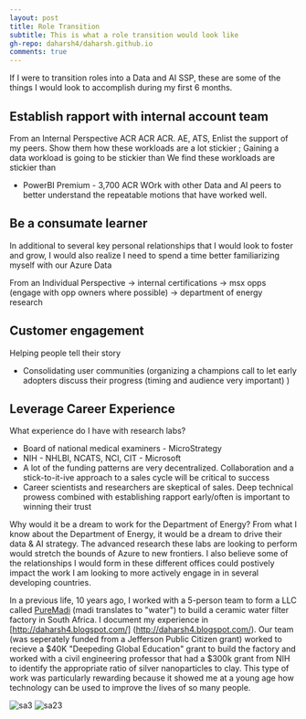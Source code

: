 ```yaml
---
layout: post
title: Role Transition
subtitle: This is what a role transition would look like
gh-repo: daharsh4/daharsh.github.io
comments: true
---
```


If I were to transition roles into a Data and AI SSP, these are some of the things I would look to accomplish during my first 6 months.

## Establish rapport with internal account team
  From an Internal Perspective
ACR ACR ACR. AE, ATS, 
Enlist the support of my peers. Show them how these workloads are a lot stickier ; Gaining a data workload is going to be stickier than 
We find these workloads are stickier than 
- PowerBI Premium - 3,700 ACR
WOrk with other Data and AI peers to better understand the repeatable motions that have worked well. 

## Be a consumate learner
In additional to several key personal relationships that I would look to foster and grow, I would also realize I need to spend a time better familiarizing myself with our Azure Data 

From an Individual Perspective 
-> internal certifications
-> msx opps (engage with opp owners where possible)
-> department of energy research 

## Customer engagement
Helping people tell their story 
- Consolidating user communities (organizing a champions call to let early adopters discuss their progress (timing and audience very important)  ) 

## Leverage Career Experience 
What experience do I have with research labs?
- Board of national medical examiners - MicroStrategy 
- NIH - NHLBI, NCATS, NCI, CIT - Microsoft
- A lot of the funding patterns are very decentralized. Collaboration and a stick-to-it-ive approach to a sales cycle will be critical to success
- Career scientists and researchers are skeptical of sales. Deep technical prowess combined with establishing rapport early/often is important to winning their trust 

Why would it be a dream to work for the Department of Energy?
From what I know about the Department of Energy, it would be a dream to drive their data & AI strategy. The advanced research these labs are looking to perform would stretch the bounds of Azure to new frontiers. I also believe some of the relationships I would form in these different offices could postively impact the work I am looking to more actively engage in in several developing countries. 

In a previous life, 10 years ago, I worked with a 5-person team to form a LLC called [PureMadi](https://www.puremadi.org) (madi translates to "water") to build a ceramic water filter factory in South Africa. I document my experience in [http://daharsh4.blogspot.com/] (http://daharsh4.blogspot.com/). Our team (was seperately funded from a Jefferson Public Citizen grant) worked to recieve a $40K "Deepeding Global Education" grant to build the factory and worked with a civil engineering professor that had a $300k grant from NIH to identify the appropriate ratio of silver nanoparticles to clay. This type of work was particularly rewarding because it showed me at a young age how technology can be used to improve the lives of so many people. 

![sa3](https://daharsh4.github.io/assets/img/sa.png)
![sa23](https://daharsh4.github.io/assets/img/sa2.png)
